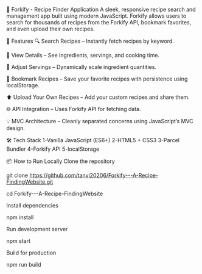 🍴 Forkify - Recipe Finder Application
A sleek, responsive recipe search and management app built using modern JavaScript. Forkify allows users to search for thousands of recipes from the Forkify API, bookmark favorites, and even upload their own recipes.

🚀 Features
🔍 Search Recipes – Instantly fetch recipes by keyword.

📄 View Details – See ingredients, servings, and cooking time.

🔢 Adjust Servings – Dynamically scale ingredient quantities.

💾 Bookmark Recipes – Save your favorite recipes with persistence using localStorage.

⬆️ Upload Your Own Recipes – Add your custom recipes and share them.

🌐 API Integration – Uses Forkify API for fetching data.

💡 MVC Architecture – Cleanly separated concerns using JavaScript’s MVC design.


🛠️ Tech Stack
1-Vanilla JavaScript (ES6+)
2-HTML5 + CSS3
3-Parcel Bundler
4-Forkify API
5-localStorage

📦 How to Run Locally
Clone the repository

git clone https://github.com/tanvi20206/Forkify---A-Recipe-FindingWebsite.git

cd Forkify---A-Recipe-FindingWebsite

Install dependencies

npm install

Run development server

npm start

Build for production

npm run build

